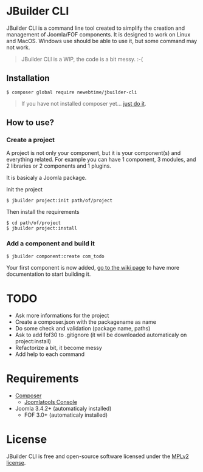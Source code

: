 # JBuilder CLI

JBuilder CLI is a command line tool created to simplify the creation and management of
Joomla/FOF components. It is designed to work on Linux and MacOS. Windows use should be able
to use it, but some command may not work.

> JBuilder CLI is a WIP, the code is a bit messy. :-(

## Installation

`$ composer global require newebtime/jbuilder-cli`

> If you have not installed composer yet... [just do it](https://getcomposer.org/).

## How to use?

### Create a project

A project is not only your component, but it is your component(s) and everything related.
For example you can have 1 component, 3 modules, and 2 libraries or 2 components and 1 plugins.

It is basicaly a Joomla package.

Init the project

```
$ jbuilder project:init path/of/project
```
Then install the requirements
```
$ cd path/of/project
$ jbuilder project:install
```

### Add a component and build it

```
$ jbuilder component:create com_todo
```

Your first component is now added, [go to the wiki page](https://github.com/newebtime/jbuilder-cli/wiki)
to have more documentation to start building it.

# TODO

- Ask more informations for the project
- Create a composer.json with the packagename as name
- Do some check and validation (package name, paths)
- Ask to add fof30 to .gitignore (it will be downloaded automaticaly on project:install)
- Refactorize a bit, it become messy
- Add help to each command

# Requirements

* [Composer](https://getcomposer.org/)
  * [Joomlatools Console](https://github.com/joomlatools/joomlatools-console/)
* Joomla 3.4.2+ (automaticaly installed)
  * FOF 3.0+ (automaticaly installed)

# License

JBuilder CLI is free and open-source software licensed under the [MPLv2 license](LICENSE.txt).
